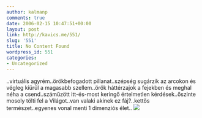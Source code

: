 ```yaml
---
author: kalmanp
comments: true
date: 2006-02-15 10:47:51+00:00
layout: post
link: http://kavics.me/551/
slug: '551'
title: No Content Found
wordpress_id: 551
categories:
- Uncategorized
---
```


..virtuális agyrém..örökbefogadott pillanat..szépség sugárzik az arcokon és végleg kiürül a magasabb szellem..örök háttérzajok a fejekben és meghal néha a csend..száműzött itt-és-most keringő értelmetlen kérdések..őszinte mosoly tölti fel a Világot..van valaki akinek ez fáj?..kettős természet..egyenes vonal menti 1 dimenziós élet.. ![](http://kavics.freeblog.hu/Files/Metamorf_facies.gif)






